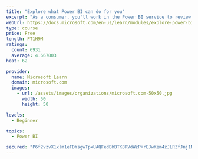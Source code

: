 ```yaml
---
title: "Explore what Power BI can do for you"
excerpt: "As a consumer, you'll work in the Power BI service to review and interact with content that has been shared with you. This module provides the foundational information that you need to work effectively in the Power BI service."
webUrl: https://docs.microsoft.com/en-us/learn/modules/explore-power-bi-service/
type: course
price: Free
length: PT1H9M
ratings:
  count: 6931
  average: 4.667003
heat: 62

provider:
  name: Microsoft Learn
  domain: microsoft.com
  images:
    - url: /assets/images/organizations/microsoft.com-50x50.jpg
      width: 50
      height: 50

levels:
  - Beginner

topics:
  - Power BI

secured: "P6f2vzvX1xlm1eFDYsgwTpxUAQFedBhBTK8RVdWzP+rEJwKem4zJLRZfJnj1Mss4ZDkmp2r06W/jer0ttlHXHHjlAEoGuFKJetC61Xkt5n4DubAtntP15OzG+aOchLRjsMT7HPsIZdWuLVaZDbp0WYvCDjopQHQUEIlAoemBXR0+uTqdTyMDeuS4LGwLCCiPC8KyGdhO2824w+a69UrPTSPgd2F2BclQDSy+0OQRcAAyRTIE5X8wVIthSXbgzXjAE/lR4b6iagn+nkExJzCbMrca5eKoM28We4EJuL1jf4un1Ltxb317tWDtB+iM/1jOO3yWNUFW3JGWEURrQ9tOD8WY3LIT0Q58L6G50l7otYPCMfQ9XKsp1rZkp5jQYsRhJF/MyMDlWJ5ZTpIrDzDBYwetzu1QuO50U9z9z2min0M=;J31NtDDwhyZDrW+tFGrV8g=="
---
```


